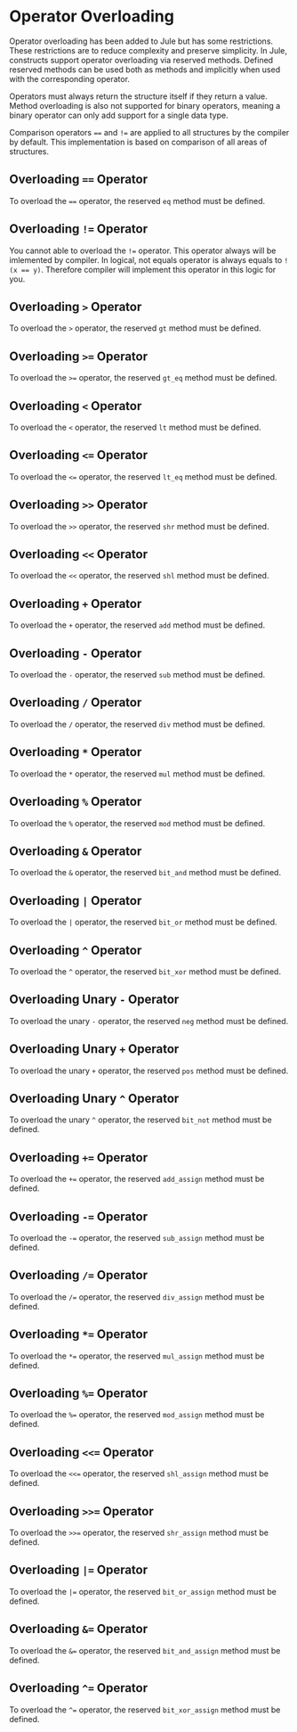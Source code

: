 # Operator Overloading

Operator overloading has been added to Jule but has some restrictions. These restrictions are to reduce complexity and preserve simplicity. In Jule, constructs support operator overloading via reserved methods. Defined reserved methods can be used both as methods and implicitly when used with the corresponding operator.

Operators must always return the structure itself if they return a value. Method overloading is also not supported for binary operators, meaning a binary operator can only add support for a single data type.

Comparison operators `==` and `!=` are applied to all structures by the compiler by default. This implementation is based on comparison of all areas of structures.

## Overloading `==` Operator

To overload the `==` operator, the reserved `eq` method must be defined. 

## Overloading `!=` Operator

You cannot able to overload the `!=` operator. This operator always will be imlemented by compiler. In logical, not equals operator is always equals to `!(x == y)`. Therefore compiler will implement this operator in this logic for you.

## Overloading `>` Operator

To overload the `>` operator, the reserved `gt` method must be defined. 

## Overloading `>=` Operator

To overload the `>=` operator, the reserved `gt_eq` method must be defined. 

## Overloading `<` Operator

To overload the `<` operator, the reserved `lt` method must be defined. 

## Overloading `<=` Operator

To overload the `<=` operator, the reserved `lt_eq` method must be defined. 

## Overloading `>>` Operator

To overload the `>>` operator, the reserved `shr` method must be defined. 

## Overloading `<<` Operator

To overload the `<<` operator, the reserved `shl` method must be defined. 

## Overloading `+` Operator

To overload the `+` operator, the reserved `add` method must be defined. 

## Overloading `-` Operator

To overload the `-` operator, the reserved `sub` method must be defined. 

## Overloading `/` Operator

To overload the `/` operator, the reserved `div` method must be defined. 

## Overloading `*` Operator

To overload the `*` operator, the reserved `mul` method must be defined. 

## Overloading `%` Operator

To overload the `%` operator, the reserved `mod` method must be defined. 

## Overloading `&` Operator

To overload the `&` operator, the reserved `bit_and` method must be defined. 

## Overloading `|` Operator

To overload the `|` operator, the reserved `bit_or` method must be defined. 

## Overloading `^` Operator

To overload the `^` operator, the reserved `bit_xor` method must be defined. 

## Overloading Unary `-` Operator

To overload the unary `-` operator, the reserved `neg` method must be defined. 

## Overloading Unary `+` Operator

To overload the unary `+` operator, the reserved `pos` method must be defined. 

## Overloading Unary `^` Operator

To overload the unary `^` operator, the reserved `bit_not` method must be defined. 

## Overloading `+=` Operator

To overload the `+=` operator, the reserved `add_assign` method must be defined. 

## Overloading `-=` Operator

To overload the `-=` operator, the reserved `sub_assign` method must be defined. 

## Overloading `/=` Operator

To overload the `/=` operator, the reserved `div_assign` method must be defined. 

## Overloading `*=` Operator

To overload the `*=` operator, the reserved `mul_assign` method must be defined. 

## Overloading `%=` Operator

To overload the `%=` operator, the reserved `mod_assign` method must be defined. 

## Overloading `<<=` Operator

To overload the `<<=` operator, the reserved `shl_assign` method must be defined. 

## Overloading `>>=` Operator

To overload the `>>=` operator, the reserved `shr_assign` method must be defined. 

## Overloading `|=` Operator

To overload the `|=` operator, the reserved `bit_or_assign` method must be defined. 

## Overloading `&=` Operator

To overload the `&=` operator, the reserved `bit_and_assign` method must be defined. 

## Overloading `^=` Operator

To overload the `^=` operator, the reserved `bit_xor_assign` method must be defined. 
